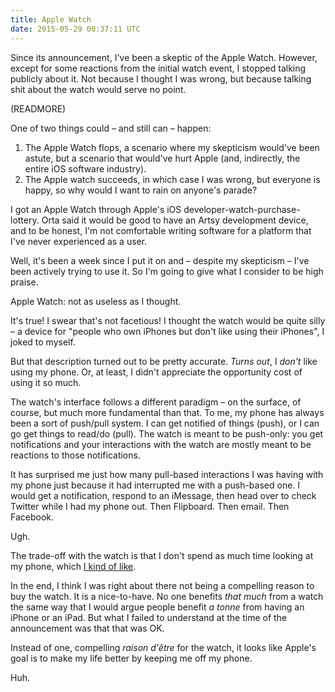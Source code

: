 ```yaml
---
title: Apple Watch
date: 2015-05-29 00:37:11 UTC
---
```


Since its announcement, I've been a skeptic of the Apple Watch. However, except for some reactions from the initial watch event, I stopped talking publicly about it. Not because I thought I was wrong, but because talking shit about the watch would serve no point. 

(READMORE)

One of two things could – and still can – happen:

1. The Apple Watch flops, a scenario where my skepticism would've been astute, but a scenario that would've hurt Apple (and, indirectly, the entire iOS software industry).
1. The Apple watch succeeds, in which case I was wrong, but everyone is happy, so why would I want to rain on anyone's parade? 

I got an Apple Watch through Apple's iOS developer-watch-purchase-lottery. Orta said it would be good to have an Artsy development device, and to be honest, I'm not comfortable writing software for a platform that I've never experienced as a user. 

Well, it's been a week since I put it on and – despite my skepticism – I've been actively trying to use it. So I'm going to give what I consider to be high praise. 

Apple Watch: not as useless as I thought. 

It's true! I swear that's not facetious! I thought the watch would be quite silly – a device for "people who own iPhones but don't like using their iPhones", I joked to myself. 

But that description turned out to be pretty accurate. _Turns out_, I _don't_ like using my phone. Or, at least, I didn't appreciate the opportunity cost of using it so much. 

The watch's interface follows a different paradigm – on the surface, of course, but much more fundamental than that. To me, my phone has always been a sort of push/pull system. I can get notified of things (push), or I can go get things to read/do (pull). The watch is meant to be push-only: you get notifications and your interactions with the watch are mostly meant to be reactions to those notifications. 

It has surprised me just how many pull-based interactions I was having with my phone just because it had interrupted me with a push-based one. I would get a notification, respond to an iMessage, then head over to check Twitter while I had my phone out. Then Flipboard. Then email. Then Facebook. 

Ugh. 

The trade-off with the watch is that I don't spend as much time looking at my phone, which [I kind of like](http://techcrunch.com/2015/03/06/the-apple-watch-is-time-saved/#.qd8j7d:VAdI). 

In the end, I think I was right about there not being a compelling reason to buy the watch. It is a nice-to-have. No one benefits _that much_ from a watch the same way that I would argue people benefit _a tonne_ from having an iPhone or an iPad. But what I failed to understand at the time of the announcement was that that was OK. 

Instead of one, compelling _raison d'être_ for the watch, it looks like Apple's goal is to make my life better by keeping me off my phone. 

Huh. 